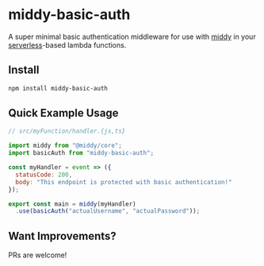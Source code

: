 # middy-basic-auth

A super minimal basic authentication middleware for use with [middy](https://github.com/middyjs/middy) in your [serverless](https://github.com/serverless/serverless)-based lambda functions.

## Install

```bash
npm install middy-basic-auth
```

## Quick Example Usage

```javascript
// src/myFunction/handler.{js,ts}

import middy from "@middy/core";
import basicAuth from "middy-basic-auth";

const myHandler = event => ({
  statusCode: 200,
  body: "This endpoint is protected with basic authentication!"
});

export const main = middy(myHandler)
  .use(basicAuth("actualUsername", "actualPassword"));
```

## Want Improvements?

PRs are welcome!